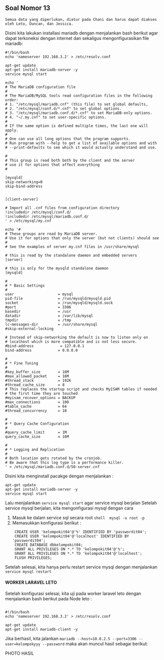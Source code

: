 ## Soal Nomor 13
``Semua data yang diperlukan, diatur pada Chani dan harus dapat diakses oleh Leto, Duncan, dan Jessica. ``

Disini kita lakukan installasi mariadb dengan menjalankan bash berikut agar dapat terkoneksi dengan internet dan sekaligus mengonfigurasikan file mariadb:
```shell
#!/bin/bash
echo 'nameserver 192.168.3.2' > /etc/resolv.conf

apt-get update
apt-get install mariadb-server -y
service mysql start

echo '
# The MariaDB configuration file
#
# The MariaDB/MySQL tools read configuration files in the following order:
# 1. "/etc/mysql/mariadb.cnf" (this file) to set global defaults,
# 2. "/etc/mysql/conf.d/*.cnf" to set global options.
# 3. "/etc/mysql/mariadb.conf.d/*.cnf" to set MariaDB-only options.
# 4. "~/.my.cnf" to set user-specific options.
#
# If the same option is defined multiple times, the last one will apply.
#
# One can use all long options that the program supports.
# Run program with --help to get a list of available options and with
# --print-defaults to see which it would actually understand and use.

#
# This group is read both both by the client and the server
# use it for options that affect everything
#

[mysqld]
skip-networking=0
skip-bind-address


[client-server]

# Import all .cnf files from configuration directory
!includedir /etc/mysql/conf.d/
!includedir /etc/mysql/mariadb.conf.d/
' > /etc/mysql/my.cnf

echo '#
# These groups are read by MariaDB server.
# Use it for options that only the server (but not clients) should see
#
# See the examples of server my.cnf files in /usr/share/mysql

# this is read by the standalone daemon and embedded servers
[server]

# this is only for the mysqld standalone daemon
[mysqld]

#
# * Basic Settings
#
user                    = mysql
pid-file                = /run/mysqld/mysqld.pid
socket                  = /run/mysqld/mysqld.sock
#port                   = 3306
basedir                 = /usr
datadir                 = /var/lib/mysql
tmpdir                  = /tmp
lc-messages-dir         = /usr/share/mysql
#skip-external-locking

# Instead of skip-networking the default is now to listen only on
# localhost which is more compatible and is not less secure.
#bind-address            = 127.0.0.1
bind-address            = 0.0.0.0

#
# * Fine Tuning
#
#key_buffer_size        = 16M
#max_allowed_packet     = 16M
#thread_stack           = 192K
#thread_cache_size      = 8
# This replaces the startup script and checks MyISAM tables if needed
# the first time they are touched
#myisam_recover_options = BACKUP
#max_connections        = 100
#table_cache            = 64
#thread_concurrency     = 10

#
# * Query Cache Configuration
#
#query_cache_limit      = 1M
query_cache_size        = 16M

#
# * Logging and Replication
#
# Both location gets rotated by the cronjob.
# Be aware that this log type is a performance killer.
' > /etc/mysql/mariadb.conf.d/50-server.cnf
```
Disini kita menginstall pacakge dengan menjalankan :
```shell
apt-get update
apt-get install mariadb-server -y
service mysql start
```

Lalu menjalankan ```service mysql start``` agar service mysql berjalan
Setelah service mysql berjalan, kita mengonfigurasi mysql dengan cara
  1. Masuk ke dalam service sql secara root
     ```shell  mysql -u root -p```
  2. Memasukkan konfigurasi berikut :
     ```shell
      CREATE USER 'kelompokit04'@'%' IDENTIFIED BY 'passwordit04';
      CREATE USER 'kelompokit04'@'localhost' IDENTIFIED BY 'passwordit04';
      CREATE DATABASE dbkelompokit04;
      GRANT ALL PRIVILEGES ON *.* TO 'kelompokit04'@'%';
      GRANT ALL PRIVILEGES ON *.* TO 'kelompokit04'@'localhost';
      FLUSH PRIVILEGES;
     ```
Setelah selesai, kita hanya perlu restart service mysql dengan menjalankan ```service mysql restart```
#### WORKER LARAVEL LETO
Setelah konfigurasi selesai, kita uji pada worker laravel leto dengan menjalankan bash berikut pada Node leto :
```shell

#!/bin/bash
echo 'nameserver 192.168.3.2' > /etc/resolv.conf

apt-get update
apt-get install mariadb-client -y
```
Jika berhasil, kita jalankan ```mariadb --host=10.0.2.5 --port=3306 --user=kelompokyyy --password``` maka akan muncul hasil sebagai berikut:

PHOTO HASIL

